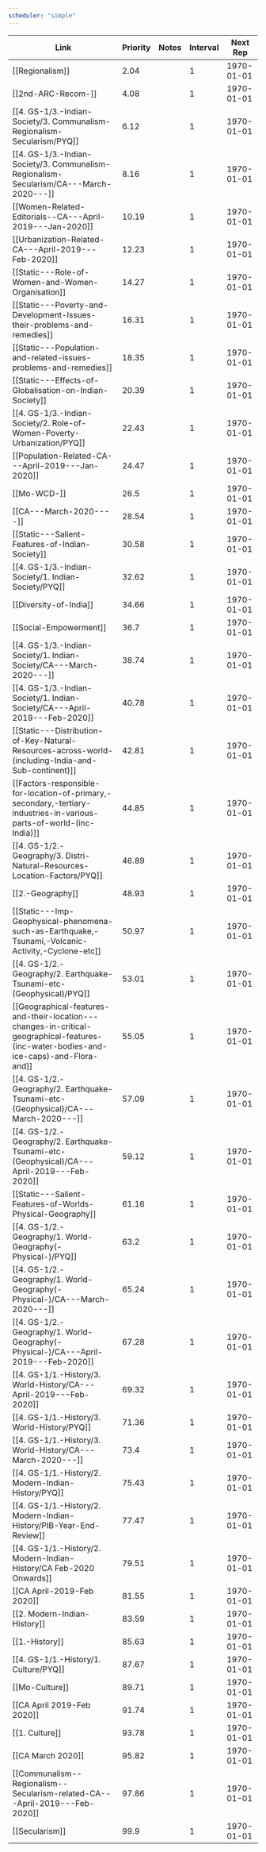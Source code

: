 ```yaml
---
scheduler: "simple"
---
```

| Link | Priority | Notes | Interval | Next Rep |
|------|----------|-------|---------|----------|
| [[Regionalism]] | 2.04 |  | 1 | 1970-01-01 |
| [[2nd-ARC-Recom-]] | 4.08 |  | 1 | 1970-01-01 |
| [[4. GS-1/3.-Indian-Society/3. Communalism-Regionalism-Secularism/PYQ]] | 6.12 |  | 1 | 1970-01-01 |
| [[4. GS-1/3.-Indian-Society/3. Communalism-Regionalism-Secularism/CA---March-2020---]] | 8.16 |  | 1 | 1970-01-01 |
| [[Women-Related-Editorials--CA---April-2019---Jan-2020]] | 10.19 |  | 1 | 1970-01-01 |
| [[Urbanization-Related-CA---April-2019---Feb-2020]] | 12.23 |  | 1 | 1970-01-01 |
| [[Static---Role-of-Women-and-Women-Organisation]] | 14.27 |  | 1 | 1970-01-01 |
| [[Static---Poverty-and-Development-Issues-their-problems-and-remedies]] | 16.31 |  | 1 | 1970-01-01 |
| [[Static---Population-and-related-issues-problems-and-remedies]] | 18.35 |  | 1 | 1970-01-01 |
| [[Static---Effects-of-Globalisation-on-Indian-Society]] | 20.39 |  | 1 | 1970-01-01 |
| [[4. GS-1/3.-Indian-Society/2. Role-of-Women-Poverty-Urbanization/PYQ]] | 22.43 |  | 1 | 1970-01-01 |
| [[Population-Related-CA---April-2019---Jan-2020]] | 24.47 |  | 1 | 1970-01-01 |
| [[Mo-WCD-]] | 26.5 |  | 1 | 1970-01-01 |
| [[CA---March-2020----]] | 28.54 |  | 1 | 1970-01-01 |
| [[Static---Salient-Features-of-Indian-Society]] | 30.58 |  | 1 | 1970-01-01 |
| [[4. GS-1/3.-Indian-Society/1. Indian-Society/PYQ]] | 32.62 |  | 1 | 1970-01-01 |
| [[Diversity-of-India]] | 34.66 |  | 1 | 1970-01-01 |
| [[Social-Empowerment]] | 36.7 |  | 1 | 1970-01-01 |
| [[4. GS-1/3.-Indian-Society/1. Indian-Society/CA---March-2020---]] | 38.74 |  | 1 | 1970-01-01 |
| [[4. GS-1/3.-Indian-Society/1. Indian-Society/CA---April-2019---Feb-2020]] | 40.78 |  | 1 | 1970-01-01 |
| [[Static---Distribution-of-Key-Natural-Resources-across-world-(including-India-and-Sub-continent)]] | 42.81 |  | 1 | 1970-01-01 |
| [[Factors-responsible-for-location-of-primary,-secondary,-tertiary-industries-in-various-parts-of-world-(inc-India)]] | 44.85 |  | 1 | 1970-01-01 |
| [[4. GS-1/2.-Geography/3. Distri-Natural-Resources-Location-Factors/PYQ]] | 46.89 |  | 1 | 1970-01-01 |
| [[2.-Geography]] | 48.93 |  | 1 | 1970-01-01 |
| [[Static---Imp-Geophysical-phenomena-such-as-Earthquake,-Tsunami,-Volcanic-Activity,-Cyclone-etc]] | 50.97 |  | 1 | 1970-01-01 |
| [[4. GS-1/2.-Geography/2. Earthquake-Tsunami-etc-(Geophysical)/PYQ]] | 53.01 |  | 1 | 1970-01-01 |
| [[Geographical-features-and-their-location---changes-in-critical-geographical-features-(inc-water-bodies-and-ice-caps)-and-Flora-and]] | 55.05 |  | 1 | 1970-01-01 |
| [[4. GS-1/2.-Geography/2. Earthquake-Tsunami-etc-(Geophysical)/CA---March-2020---]] | 57.09 |  | 1 | 1970-01-01 |
| [[4. GS-1/2.-Geography/2. Earthquake-Tsunami-etc-(Geophysical)/CA---April-2019---Feb-2020]] | 59.12 |  | 1 | 1970-01-01 |
| [[Static---Salient-Features-of-Worlds-Physical-Geography]] | 61.16 |  | 1 | 1970-01-01 |
| [[4. GS-1/2.-Geography/1. World-Geography(-Physical-)/PYQ]] | 63.2 |  | 1 | 1970-01-01 |
| [[4. GS-1/2.-Geography/1. World-Geography(-Physical-)/CA---March-2020---]] | 65.24 |  | 1 | 1970-01-01 |
| [[4. GS-1/2.-Geography/1. World-Geography(-Physical-)/CA---April-2019---Feb-2020]] | 67.28 |  | 1 | 1970-01-01 |
| [[4. GS-1/1.-History/3. World-History/CA---April-2019---Feb-2020]] | 69.32 |  | 1 | 1970-01-01 |
| [[4. GS-1/1.-History/3. World-History/PYQ]] | 71.36 |  | 1 | 1970-01-01 |
| [[4. GS-1/1.-History/3. World-History/CA---March-2020---]] | 73.4 |  | 1 | 1970-01-01 |
| [[4. GS-1/1.-History/2. Modern-Indian-History/PYQ]] | 75.43 |  | 1 | 1970-01-01 |
| [[4. GS-1/1.-History/2. Modern-Indian-History/PIB-Year-End-Review]] | 77.47 |  | 1 | 1970-01-01 |
| [[4. GS-1/1.-History/2. Modern-Indian-History/CA Feb-2020 Onwards]] | 79.51 |  | 1 | 1970-01-01 |
| [[CA April-2019-Feb 2020]] | 81.55 |  | 1 | 1970-01-01 |
| [[2. Modern-Indian-History]] | 83.59 |  | 1 | 1970-01-01 |
| [[1.-History]] | 85.63 |  | 1 | 1970-01-01 |
| [[4. GS-1/1.-History/1. Culture/PYQ]] | 87.67 |  | 1 | 1970-01-01 |
| [[Mo-Culture]] | 89.71 |  | 1 | 1970-01-01 |
| [[CA April 2019-Feb 2020]] | 91.74 |  | 1 | 1970-01-01 |
| [[1. Culture]] | 93.78 |  | 1 | 1970-01-01 |
| [[CA March 2020]] | 95.82 |  | 1 | 1970-01-01 |
| [[Communalism--Regionalism--Secularism-related-CA---April-2019---Feb-2020]] | 97.86 |  | 1 | 1970-01-01 |
| [[Secularism]] | 99.9 |  | 1 | 1970-01-01 |